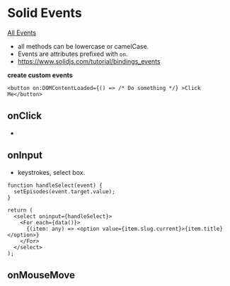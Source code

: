 # Solid Events

[All Events](https://developer.mozilla.org/en-US/docs/Web/API/Element#events)

- all methods can be lowercase or camelCase.
- Events are attributes prefixed with `on`.
- <https://www.solidjs.com/tutorial/bindings_events>

**create custom events**

```tsx
<button on:DOMContentLoaded={() => /* Do something */} >Click Me</button>
```

## onClick

-

## onInput

- keystrokes, select box.

```tsx
function handleSelect(event) {
  setEpisodes(event.target.value);
}

return (
  <select oninput={handleSelect}>
    <For each={data()}>
      {(item: any) => <option value={item.slug.current}>{item.title}</option>}
    </For>
  </select>
);
```

## onMouseMove
